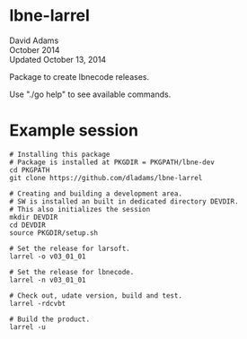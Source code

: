 # lbne-larrel
 
David Adams  
October 2014  
Updated October 13, 2014

Package to create lbnecode releases.

Use "./go help" to see available commands.

# Example session

```
# Installing this package
# Package is installed at PKGDIR = PKGPATH/lbne-dev
cd PKGPATH
git clone https://github.com/dladams/lbne-larrel

# Creating and building a development area.
# SW is installed an built in dedicated directory DEVDIR.
# This also initializes the session
mkdir DEVDIR
cd DEVDIR
source PKGDIR/setup.sh

# Set the release for larsoft.
larrel -o v03_01_01

# Set the release for lbnecode.
larrel -n v03_01_01

# Check out, udate version, build and test.
larrel -rdcvbt

# Build the product.
larrel -u
